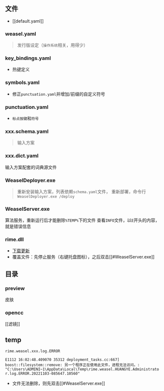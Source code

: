 ## 文件

- [[default.yaml]]
### weasel.yaml
> 发行版设定（`操作系统`相关，用得少）
### key_bindings.yaml
- 热键定义
### symbols.yaml
- 修正`punctuation.yaml`并增加/前缀的自定义符号
### punctuation.yaml
- `标点按键`和`符号`
### xxx.schema.yaml
> 输入方案
### xxx.dict.yaml
输入方案配套的词典源文件

### WeaselDeployer.exe
> 重新安装输入方案，列表依赖`schema.yaml`文件，
重新部署，命令行`WeaselDeployer.exe /deploy`
### WeaselServer.exe
算法服务，重新运行后才能删除`%TEMP%`下的文件
查看`INFO`文件，以`E`开头的内容，就是错误信息
### rime.dll
- [下载更新](https://github.com/rime/librime/releases)
- 覆盖文件：先停止服务（右键托盘图标），之后双击[[#WeaselServer.exe]]
## 目录
### preview
皮肤

### opencc
[[滤镜]]

## temp
`rime.weasel.xxx.log.ERROR`

`E1112 16:02:48.409070 35312 deployment_tasks.cc:667] boost::filesystem::remove: 另一个程序正在使用此文件，进程无法访问。: "C:\Users\ADMINI~1\AppData\Local\Temp\rime.weasel.HUANGYE.Administrator.log.ERROR.20221103-085647.10560"
`
- 文件无法删除，则先双击[[#WeaselServer.exe]]